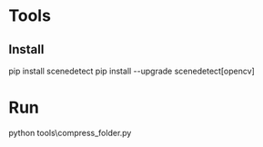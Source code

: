 
# Tools

## Install


pip install scenedetect
pip install --upgrade scenedetect[opencv]



# Run

python tools\compress_folder.py
